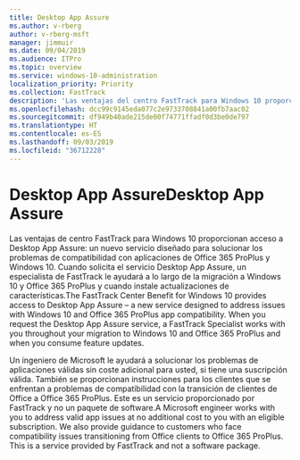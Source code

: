 ```yaml
---
title: Desktop App Assure
ms.author: v-rberg
author: v-rberg-msft
manager: jimmuir
ms.date: 09/04/2019
ms.audience: ITPro
ms.topic: overview
ms.service: windows-10-administration
localization_priority: Priority
ms.collection: FastTrack
description: 'Las ventajas del centro FastTrack para Windows 10 proporcionan acceso a Desktop App Assure: un servicio diseñado para solucionar los problemas de compatibilidad con aplicaciones de Office 365 ProPlus y Windows 10.'
ms.openlocfilehash: dcc99c9145eda077c2e9733708841a00fb7aac02
ms.sourcegitcommit: df949b40ade215de00f74771ffadf0d3be0de797
ms.translationtype: HT
ms.contentlocale: es-ES
ms.lasthandoff: 09/03/2019
ms.locfileid: "36712228"
---
```

# <a name="desktop-app-assure"></a><span data-ttu-id="6dd9a-103">Desktop App Assure</span><span class="sxs-lookup"><span data-stu-id="6dd9a-103">Desktop App Assure</span></span>

<span data-ttu-id="6dd9a-p101">Las ventajas de centro FastTrack para Windows 10 proporcionan acceso a Desktop App Assure: un nuevo servicio diseñado para solucionar los problemas de compatibilidad con aplicaciones de Office 365 ProPlus y Windows 10. Cuando solicita el servicio Desktop App Assure, un especialista de FastTrack le ayudará a lo largo de la migración a Windows 10 y Office 365 ProPlus y cuando instale actualizaciones de características.</span><span class="sxs-lookup"><span data-stu-id="6dd9a-p101">The FastTrack Center Benefit for Windows 10 provides access to Desktop App Assure – a new service designed to address issues with Windows 10 and Office 365 ProPlus app compatibility. When you request the Desktop App Assure service, a FastTrack Specialist works with you throughout your migration to Windows 10 and Office 365 ProPlus and when you consume feature updates.</span></span> 

<span data-ttu-id="6dd9a-p102">Un ingeniero de Microsoft le ayudará a solucionar los problemas de aplicaciones válidas sin coste adicional para usted, si tiene una suscripción válida. También se proporcionan instrucciones para los clientes que se enfrentan a problemas de compatibilidad con la transición de clientes de Office a Office 365 ProPlus. Este es un servicio proporcionado por FastTrack y no un paquete de software.</span><span class="sxs-lookup"><span data-stu-id="6dd9a-p102">A Microsoft engineer works with you to address valid app issues at no additional cost to you with an eligible subscription. We also provide guidance to customers who face compatibility issues transitioning from Office clients to Office 365 ProPlus. This is a service provided by FastTrack and not a software package.</span></span>

  

    

 
